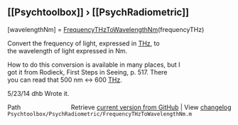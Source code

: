 ## [[Psychtoolbox]] &#8250; [[PsychRadiometric]]

[wavelengthNm] = [FrequencyTHzToWavelengthNm](FrequencyTHzToWavelengthNm)(frequencyTHz)  
  
Convert the frequency of light, expressed in [THz](THz), to   
the wavelength of light expressed in Nm.  
  
How to do this conversion is available in many places, but I  
got it from Rodieck, First Steps in Seeing, p. 517.  There  
you can read that 500 nm <-\> 600 [THz](THz).  
  
5/23/14  dhb  Wrote it.  




<div class="code_header" style="text-align:right;">
  <span style="float:left;">Path&nbsp;&nbsp;</span> <span class="counter">Retrieve <a href=
  "https://raw.github.com/Psychtoolbox-3/Psychtoolbox-3/beta/Psychtoolbox/PsychRadiometric/FrequencyTHzToWavelengthNm.m">current version from GitHub</a> | View <a href=
  "https://github.com/Psychtoolbox-3/Psychtoolbox-3/commits/beta/Psychtoolbox/PsychRadiometric/FrequencyTHzToWavelengthNm.m">changelog</a></span>
</div>
<div class="code">
  <code>Psychtoolbox/PsychRadiometric/FrequencyTHzToWavelengthNm.m</code>
</div>

